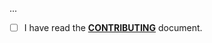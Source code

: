 <!--- Provide a general summary of your changes in the Title above -->

...

- [ ] I have read the **[CONTRIBUTING](https://github.com/owenvoke/gha-interactions/blob/main/.github/CONTRIBUTING.md)** document.
